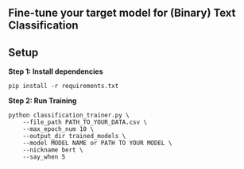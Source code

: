## Fine-tune your target model for (Binary) Text Classification 

## Setup

**Step $1$: Install dependencies**

```
pip install -r requirements.txt
```

**Step $2$: Run Training**

``` shell
python classification_trainer.py \
    --file_path PATH_TO_YOUR_DATA.csv \
    --max_epoch_num 10 \
    --output_dir trained_models \
    --model MODEL NAME or PATH TO YOUR MODEL \
    --nickname bert \
    --say_when 5
```
